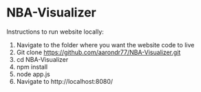 # NBA-Visualizer

Instructions to run website locally:

1. Navigate to the folder where you want the website code to live
2. Git clone https://github.com/aarondr77/NBA-Visualizer.git
3. cd NBA-Visualizer
4. npm install
5. node app.js
6. Navigate to http://localhost:8080/
